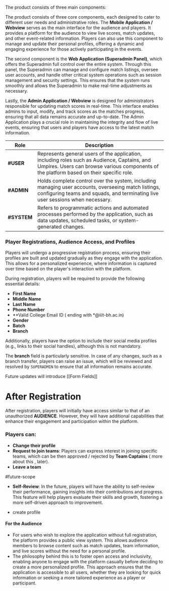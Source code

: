 The product consists of three main components:

The product consists of three core components, each designed to cater to different user needs and administrative roles. The **Mobile Application / Webview** serves as the main interface for the audience and players. It provides a platform for the audience to view live scores, match updates, and other event-related information. Players can also use this component to manage and update their personal profiles, offering a dynamic and engaging experience for those actively participating in the events.

The second component is the **Web Application (Superadmin Panel)**, which offers the Superadmin full control over the entire system. Through this panel, the Superadmin can manage and configure match listings, oversee user accounts, and handle other critical system operations such as session management and security settings. This ensures that the system runs smoothly and allows the Superadmin to make real-time adjustments as necessary.

Lastly, the **Admin Application / Webview** is designed for administrators responsible for updating match scores in real-time. This interface enables admins to input, modify, and track scores as the matches progress, ensuring that all data remains accurate and up-to-date. The Admin Application plays a crucial role in maintaining the integrity and flow of live events, ensuring that users and players have access to the latest match information.

| **Role**    | **Description**                                                                                                                                                                         |
| ----------- | --------------------------------------------------------------------------------------------------------------------------------------------------------------------------------------- |
| **#USER**   | Represents general users of the application, including roles such as Audience, Captains, and Umpires. Users can browse various components of the platform based on their specific role. |
| **#ADMIN**  | Holds complete control over the system, including managing user accounts, overseeing match listings, configuring teams and squads, and terminating live user sessions when necessary.   |
| **#SYSTEM** | Refers to programmatic actions and automated processes performed by the application, such as data updates, scheduled tasks, or system-generated changes.                                |
### **Player Registrations, Audience Access, and Profiles**

Players will undergo a progressive registration process, ensuring their profiles are built and updated gradually as they engage with the application. This allows for a personalized experience, where information is captured over time based on the player's interaction with the platform.

During registration, players will be required to provide the following essential details:

- **First Name**
- **Middle Name**
- **Last Name**
- **Phone Number**
- **Valid College Email ID ( ending with *@iiit-bh.ac.in)
- **Gender**
- **Batch**
- **Branch**

Additionally, players have the option to include their social media profiles (e.g., links to their social handles), although this is not mandatory.

The **branch** field is particularly sensitive. In case of any changes, such as a branch transfer, players can raise an issue, which will be reviewed and resolved by `SUPERADMIN` to ensure that all information remains accurate.

Future updates will introduce [[Form Fields]]
# After Registration
After registration, players will initially have access similar to that of an unauthorized **AUDIENCE**. However, they will have additional capabilities that enhance their engagement and participation within the platform.

### **Players can:**

- **Change their profile**
- **Request to join teams**: Players can express interest in joining specific teams, which can be then approved / rejected by **Team Captains** ( more about this , later).
- **Leave a team**

#future-scope
- **Self-Review**: In the future, players will have the ability to self-review their performance, gaining insights into their contributions and progress. This feature will help players evaluate their skills and growth, fostering a more self-driven approach to improvement.



- create profile 

#### **For the Audience**

- For users who wish to explore the application without full registration, the platform provides a public view system. This allows audience members to browse content such as match updates, team information, and live scores without the need for a personal profile.
- The philosophy behind this is to foster open access and inclusivity, enabling anyone to engage with the platform casually before deciding to create a more personalized profile. This approach ensures that the application is accessible to all users, whether they are looking for quick information or seeking a more tailored experience as a player or participant.